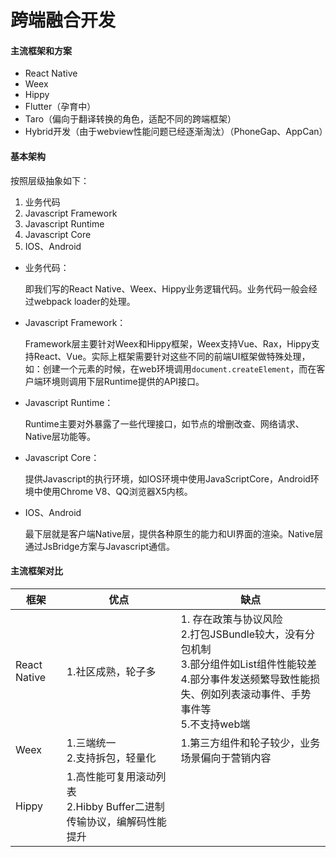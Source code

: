 # 跨端融合开发



#### 主流框架和方案

- React Native
- Weex
- Hippy
- Flutter（孕育中）
- Taro（偏向于翻译转换的角色，适配不同的跨端框架）
- Hybrid开发（由于webview性能问题已经逐渐淘汰）（PhoneGap、AppCan）



#### 基本架构

按照层级抽象如下：

1. 业务代码
2. Javascript Framework
3. Javascript Runtime
4. Javascript Core
5. IOS、Android



- 业务代码：

  即我们写的React Native、Weex、Hippy业务逻辑代码。业务代码一般会经过webpack loader的处理。

- Javascript Framework：

  Framework层主要针对Weex和Hippy框架，Weex支持Vue、Rax，Hippy支持React、Vue。实际上框架需要针对这些不同的前端UI框架做特殊处理，如：创建一个元素的时候，在web环境调用`document.createElement`，而在客户端环境则调用下层Runtime提供的API接口。

- Javascript Runtime：

  Runtime主要对外暴露了一些代理接口，如节点的增删改查、网络请求、Native层功能等。

- Javascript Core：

  提供Javascript的执行环境，如IOS环境中使用JavaScriptCore，Android环境中使用Chrome V8、QQ浏览器X5内核。

- IOS、Android

  最下层就是客户端Native层，提供各种原生的能力和UI界面的渲染。Native层通过JsBridge方案与Javascript通信。



#### 主流框架对比

| 框架         | 优点                                                         | 缺点                                                         |
| ------------ | ------------------------------------------------------------ | ------------------------------------------------------------ |
| React Native | 1.社区成熟，轮子多                                           | 1. 存在政策与协议风险<br />2.打包JSBundle较大，没有分包机制<br />3.部分组件如List组件性能较差<br />4.部分事件发送频繁导致性能损失、例如列表滚动事件、手势事件等<br />5.不支持web端 |
| Weex         | 1.三端统一<br />2.支持拆包，轻量化                           | 1.第三方组件和轮子较少，业务场景偏向于营销内容               |
| Hippy        | 1.高性能可复用滚动列表<br />2.Hibby Buffer二进制传输协议，编解码性能提升<br /> |                                                              |

